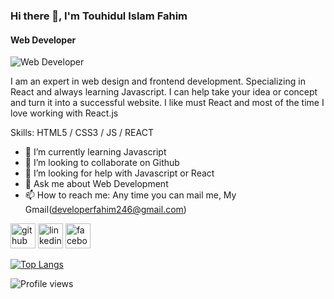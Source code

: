 ### Hi there 👋, I'm Touhidul Islam Fahim
#### Web Developer

![Web Developer](https://arturssmirnovs.github.io/github-profile-readme-generator/images/banner.png)

I am an expert in web design and frontend development. Specializing in React and always learning Javascript. I can help take your idea or concept and turn it into a successful website. I like must React and most of the time I love working with React.js 

Skills: HTML5 / CSS3 / JS / REACT

- 🌱 I’m currently learning Javascript 
- 👯 I’m looking to collaborate on Github 
- 🤔 I’m looking for help with Javascript or React 
- 💬 Ask me about Web Development 
- 📫 How to reach me: Any time you can mail me, My Gmail(developerfahim246@gmail.com) 


[<img src='https://cdn.jsdelivr.net/npm/simple-icons@3.0.1/icons/github.svg' alt='github' height='40'>](https://github.com/FahimDeveloper)  [<img src='https://cdn.jsdelivr.net/npm/simple-icons@3.0.1/icons/linkedin.svg' alt='linkedin' height='40'>](https://www.linkedin.com/in/touhidul-islam-fahim-082010217/)  [<img src='https://cdn.jsdelivr.net/npm/simple-icons@3.0.1/icons/facebook.svg' alt='facebook' height='40'>](https://www.facebook.com/fahim.chowdhury.509994)  

[![Top Langs](https://github-readme-stats.vercel.app/api/top-langs/?username=FahimDeveloper)](https://github.com/anuraghazra/github-readme-stats)

![Profile views](https://gpvc.arturio.dev/FahimDeveloper)  
